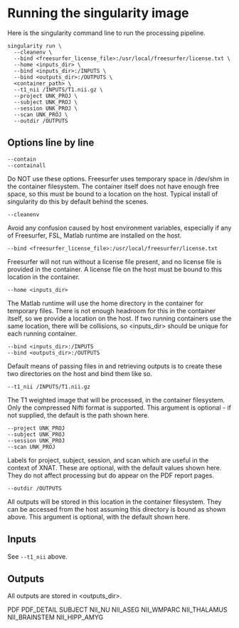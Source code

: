 # Running the singularity image

Here is the singularity command line to run the processing pipeline. 

```
singularity run \
  --cleanenv \
  --bind <freesurfer_license_file>:/usr/local/freesurfer/license.txt \
  --home <inputs_dir> \
  --bind <inputs_dir>:/INPUTS \
  --bind <outputs_dir>:/OUTPUTS \
  <container_path> \
  --t1_nii /INPUTS/T1.nii.gz \
  --project UNK_PROJ \
  --subject UNK_PROJ \
  --session UNK_PROJ \
  --scan UNK_PROJ \
  --outdir /OUTPUTS
```

## Options line by line

```
--contain
--containall
```
Do NOT use these options. Freesurfer uses temporary space in /dev/shm in the 
container filesystem. The container itself does not have enough free space, so 
this must be bound to a location on the host. Typical install of singularity 
do this by default behind the scenes.

```
--cleanenv
```
Avoid any confusion caused by host environment variables, especially if any of 
Freesurfer, FSL, Matlab runtime are installed on the host.

```
--bind <freesurfer_license_file>:/usr/local/freesurfer/license.txt
```
Freesurfer will not run without a license file present, and no license file is
provided in the container. A license file on the host must be bound to this
location in the container.

```
--home <inputs_dir>
```
The Matlab runtime will use the home directory in the container for temporary 
files. There is not enough headroom for this in the container itself, so we 
provide a location on the host. If two running containers use the same 
location, there will be collisions, so <inputs_dir> should be unique for each 
running container.

```
--bind <inputs_dir>:/INPUTS
--bind <outputs_dir>:/OUTPUTS
```
Default means of passing files in and retrieving outputs is to create these two
directories on the host and bind them like so.

```
--t1_nii /INPUTS/T1.nii.gz
```
The T1 weighted image that will be processed, in the container filesystem. Only 
the compressed Nifti format is supported. This argument is optional - if not 
supplied, the default is the path shown here.

```
--project UNK_PROJ
--subject UNK_PROJ
--session UNK_PROJ
--scan UNK_PROJ
```
Labels for project, subject, session, and scan which are useful in the context
of XNAT. These are optional, with the default values shown here. They do not
affect processing but do appear on the PDF report pages.

```
--outdir /OUTPUTS
```
All outputs will be stored in this location in the container filesystem. They 
can be accessed from the host assuming this directory is bound as shown above. 
This argument is optional, with the default shown here.


## Inputs

See `--t1_nii` above.


## Outputs

All outputs are stored in <outputs_dir>.

PDF
PDF_DETAIL
SUBJECT
NII_NU
NII_ASEG
NII_WMPARC
NII_THALAMUS
NII_BRAINSTEM
NII_HIPP_AMYG

